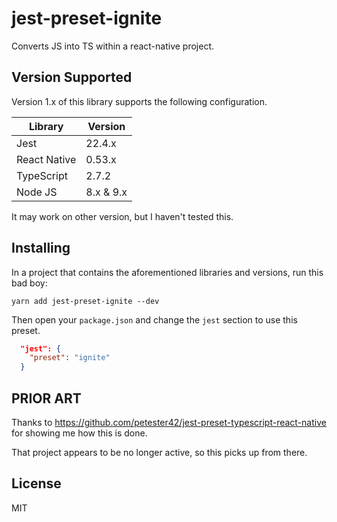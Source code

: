 # jest-preset-ignite

Converts JS into TS within a react-native project.

## Version Supported

Version 1.x of this library supports the following configuration.

| Library      | Version   |
| ------------ | --------- |
| Jest         | 22.4.x    |
| React Native | 0.53.x    |
| TypeScript   | 2.7.2     |
| Node JS      | 8.x & 9.x |

It may work on other version, but I haven't tested this.

## Installing

In a project that contains the aforementioned libraries and versions, run this bad boy:

`yarn add jest-preset-ignite --dev`

Then open your `package.json` and change the `jest` section to use this preset.

```json
  "jest": {
    "preset": "ignite"
  }
```

## PRIOR ART

Thanks to https://github.com/petester42/jest-preset-typescript-react-native for showing me how this is done.

That project appears to be no longer active, so this picks up from there.


## License

MIT

